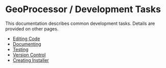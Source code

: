# GeoProcessor / Development Tasks #

This documentation describes common development tasks.
Details are provided on other pages.

* [Editing Code](editing)
* [Documenting](documenting)
* [Testing](testing)
* [Version Control](version-control)
* [Creating Installer](creating-installer)
